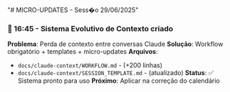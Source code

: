 "# MICRO-UPDATES - Sess�o 29/06/2025" 
### 🔧 16:45 - Sistema Evolutivo de Contexto criado
**Problema**: Perda de contexto entre conversas Claude
**Solução**: Workflow obrigatório + templates + micro-updates
**Arquivos**: 
- `docs/claude-context/WORKFLOW.md` - (+200 linhas)
- `docs/claude-context/SESSION_TEMPLATE.md` - (atualizado)
**Status**: ✅ Sistema pronto para uso
**Próximo**: Aplicar na correção do calendário